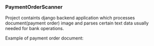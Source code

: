 ### PaymentOrderScanner

Project containts django backend application which processes document(payment order) image and parses certain text data usually needed for bank operations. 

Example of payment order document:
